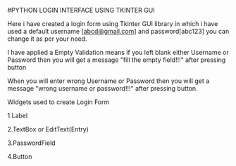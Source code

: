 #PYTHON LOGIN INTERFACE USING TKINTER GUI

Here i have created a login form using Tkinter GUI library in which i have used a default  username [abcd@gmail.com] and password[abc123]  you can change it as per your need.


I have applied a Empty Validation means if you left blank either Username or Password then you will get a message "fill the empty field!!!" after pressing button

When you will enter wrong Username or Password then you will get a message "wrong username or password!!!" after pressing button.


Widgets used to create Login Form

1.Label

2.TextBox or EditText(Entry)

3.PasswordField

4.Button
